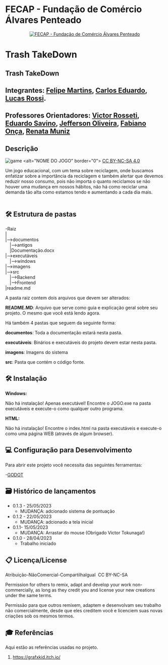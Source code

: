 # FECAP - Fundação de Comércio Álvares Penteado

<p align="center">
<a href= "https://www.fecap.br/"><img src="https://encrypted-tbn0.gstatic.com/images?q=tbn:ANd9GcRhZPrRa89Kma0ZZogxm0pi-tCn_TLKeHGVxywp-LXAFGR3B1DPouAJYHgKZGV0XTEf4AE&usqp=CAU" alt="FECAP - Fundação de Comércio Álvares Penteado" border="0"></a>
</p>

# Trash TakeDown

## Trash TakeDown

## Integrantes: <a href="https://www.linkedin.com/in/ifelipemartins">Felipe Martins</a>, <a href="https://www.linkedin.com/in/carlos-eduardo-pereira-bento-89536222a">Carlos Eduardo</a>, <a href="https://www.linkedin.com/in/victorbarq/">Lucas Rossi</a>.

## Professores Orientadores: <a href="https://www.linkedin.com/in/victorbarq/">Victor Rosseti</a>, <a href="https://www.linkedin.com/in/victorbarq/">Eduardo Savino</a>, <a href="https://www.linkedin.com/in/victorbarq/">Jefferson Oliveira</a>, <a href="https://www.linkedin.com/in/victorbarq/">Fabiano Onça</a>, <a href="https://www.linkedin.com/in/victorbarq/">Renata Muniz</a>

## Descrição

<p align="center">


![game](https://github.com/2023-1-MCC1/Projeto6/assets/135656904/871e9158-b208-4844-b469-b6c214bc3507)
<alt="NOME DO JOGO" border="0">
<a rel="license" href="https://creativecommons.org/licenses/by-nc-sa/4.0/">CC BY-NC-SA 4.0</a> 
</p>


Um jogo educacional, com um tema sobre reciclagem, onde buscamos enfatizar sobre a importância da reciclagem e também alertar que devemos reduzir nosso consumo, pois não importa o quanto reciclamos se não houver uma mudança em nossos hábitos, não há como reciclar uma demanda tão alta como estamos tendo e aumentando a cada dia mais.
<br><br>

## 🛠 Estrutura de pastas

-Raiz<br>
|<br>
|-->documentos<br>
  &emsp;|-->antigos<br>
  &emsp;|Documentação.docx<br>
|-->executáveis<br>
  &emsp;|-->windows<br>
|-->imagens<br>
|-->src<br>
  &emsp;|-->Backend<br>
  &emsp;|-->Frontend<br>
|readme.md<br>

A pasta raiz contem dois arquivos que devem ser alterados:

<b>README.MD</b>: Arquivo que serve como guia e explicação geral sobre seu projeto. O mesmo que você está lendo agora.

Há também 4 pastas que seguem da seguinte forma:

<b>documentos</b>: Toda a documentação estará nesta pasta.

<b>executáveis</b>: Binários e executáveis do projeto devem estar nesta pasta.

<b>imagens</b>: Imagens do sistema

<b>src</b>: Pasta que contém o código fonte.

## 🛠 Instalação
 
<b>Windows:</b>

Não há instalação! Apenas executável!
Encontre o JOGO.exe na pasta executáveis e execute-o como qualquer outro programa.

<b>HTML:</b>

Não há instalação!
Encontre o index.html na pasta executáveis e execute-o como uma página WEB (através de algum browser).

## 💻 Configuração para Desenvolvimento

Para abrir este projeto você necessita das seguintes ferramentas:

-<a href="https://godotengine.org/download">GODOT</a>

## 🗃 Histórico de lançamentos

* 0.1.3 - 25/05/2023
    * MUDANÇA: adcionado sistema de pontuação
* 0.1.2 - 22/05/2023
    * MUDANÇA: adcionado a tela inicial 
* 0.1.1- 15/05/2023
    * MUDANÇA: Arrastar do mouse (Obrigado Victor Tokunaga!)
* 0.1.0 - 28/04/2023
    * Trabalho iniciado

## 📋 Licença/License
Atribuição-NãoComercial-CompartilhaIgual  CC BY-NC-SA

Permission for others to remix, adapt and develop your work non-commercially, as long as they credit you and license your new creations under the same terms.

Permissão para que outros remixem, adaptem e desenvolvam seu trabalho não comercialmente, desde que eles creditem você e licenciem suas novas criações sob os mesmos termos.

## 🎓 Referências

Aqui estão as referências usadas no projeto.

1. <https://grafxkid.itch.io/>
